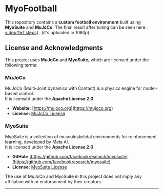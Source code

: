 # MyoFootball
This repository contains a **custom football environment** built using **MyoSuite** and **MuJoCo**. 
The final result after tuning can be seen here : [video(1e7 steps)](https://drive.google.com/file/d/13Cw54GuumlF-idumeGR-hTw_tc2lcLd1/view?usp=sharing) . (it's uploaded in 1080p)
## License and Acknowledgments

This project uses **MuJoCo** and **MyoSuite**, which are licensed under the following terms:

### **MuJoCo**
MuJoCo (Multi-Joint dynamics with Contact) is a physics engine for model-based control.  
It is licensed under the **Apache License 2.0**.  
- **Website:** [https://mujoco.org](https://mujoco.org)  
- **License:** [MuJoCo License](https://github.com/google-deepmind/mujoco/blob/main/LICENSE)  

### **MyoSuite**
MyoSuite is a collection of musculoskeletal environments for reinforcement learning, developed by Meta AI.  
It is licensed under the **Apache License 2.0**.  
- **GitHub:** [https://github.com/facebookresearch/myosuite](https://github.com/facebookresearch/myosuite)  
- **License:** [MyoSuite License](https://github.com/facebookresearch/myosuite/blob/main/LICENSE)  

The use of MuJoCo and MyoSuite in this project does not imply any affiliation with or endorsement by their creators.

---
